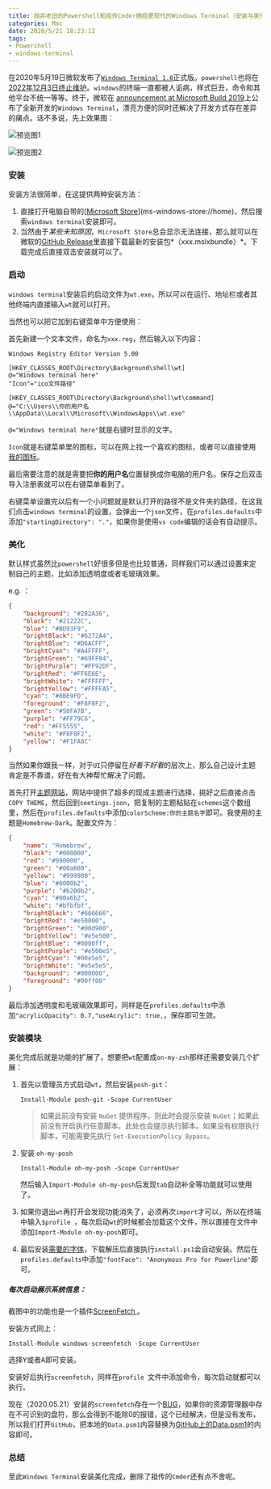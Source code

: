 ```yaml
---
title: 抛弃老旧的Powershell和祖传Cmder拥抱更现代的Windows Terminal（安装与美化）
categories: Mac
date: 2020/5/21 18:23:12
tags:
- Powershell
- windows-terminal
---
```


  在2020年5月19日微软发布了[`Windows Terminal 1.0`](https://devblogs.microsoft.com/commandline/windows-terminal-1-0/)正式版。`powershell`也将在[2022年12月3日终止维护](https://docs.microsoft.com/zh-cn/powershell/scripting/powershell-support-lifecycle?view=powershell-7#powershell-releases-end-of-life)。`windows`的终端一直都被人诟病，样式巨丑，命令和其他平台不统一等等。终于，微软在 [announcement at Microsoft Build 2019](https://www.youtube.com/watch?v=8gw0rXPMMPE)上公布了全新开发的`Windows Terminal`，漂亮方便的同时还解决了开发方式存在差异的痛点。话不多说，先上效果图：

![预览图1](https://image.2077tech.com/uploads/big/a7dcb45d25a2274f4dad8a546dfda82e.png)

![预览图2](https://image.2077tech.com/uploads/big/4c066712c78529c297e588dc84eef485.png)

<!--more-->

### 安装

  安装方法很简单，在这提供两种安装方法：

1. 直接打开电脑自带的[[Microsoft Store](ms-windows-store://home)](ms-windows-store://home)，然后搜索`windows terminal`安装即可。
2. 当然由于*某些未知原因*，`Microsoft Store`总会显示无法连接，那么就可以在微软的[GitHub Release](https://github.com/microsoft/terminal/releases)里直接下载最新的安装包*（xxx.msixbundle）*。下载完成后直接双击安装就可以了。

### 启动

  `windows terminal`安装后的启动文件为`wt.exe`，所以可以在运行、地址栏或者其他终端内直接输入`wt`就可以打开。

  当然也可以把它加到右键菜单中方便使用：

首先新建一个文本文件，命名为`xxx.reg`，然后输入以下内容：

```reg
Windows Registry Editor Version 5.00

[HKEY_CLASSES_ROOT\Directory\Background\shell\wt]
@="Windows terminal here"
"Icon"="ico文件路径"

[HKEY_CLASSES_ROOT\Directory\Background\shell\wt\command]
@="C:\\Users\\你的用户名\\AppData\\Local\\Microsoft\\WindowsApps\\wt.exe"
```

`@="Windows terminal here"`就是右键时显示的文字。

`Icon`就是右键菜单里的图标，可以在网上找一个喜欢的图标，或者可以直接使用[我的图标](https://blog.2077tech.com/files/wt.ico)。

最后需要注意的就是需要把**你的用户名**位置替换成你电脑的用户名。保存之后双击导入注册表就可以在右键菜单看到了。

右键菜单设置完以后有一个小问题就是默认打开的路径不是文件夹的路径，在这我们点击`windows terminal`的设置，会弹出一个`json`文件，在`profiles.defaults`中添加`"startingDirectory": "."`，如果你是使用`vs code`编辑的话会有自动提示。

### 美化

  默认样式虽然比`powershell`好很多但是也比较普通，同样我们可以通过设置来定制自己的主题，比如添加透明度或者毛玻璃效果。

e.g. ：

```json
{
    "background": "#282A36",
    "black": "#21222C",
    "blue": "#BD93F9",
    "brightBlack": "#6272A4",
    "brightBlue": "#D6ACFF",
    "brightCyan": "#A4FFFF",
    "brightGreen": "#69FF94",
    "brightPurple": "#FF92DF",
    "brightRed": "#FF6E6E",
    "brightWhite": "#FFFFFF",
    "brightYellow": "#FFFFA5",
    "cyan": "#8BE9FD",
    "foreground": "#F8F8F2",
    "green": "#50FA7B",
    "purple": "#FF79C6",
    "red": "#FF5555",
    "white": "#F8F8F2",
    "yellow": "#F1FA8C"
}
```

  当然如果你跟我一样，对于`UI`只停留在*好看不好看*的层次上，那么自己设计主题肯定是不靠谱，好在有大神帮忙解决了问题。

  首先打开[主题网站](https://atomcorp.github.io/themes/)，网站中提供了超多的现成主题进行选择，挑好之后直接点击`COPY THEME`，然后回到`seetings.json`，把复制的主题粘贴在`schemes`这个数组里，然后在`profiles.defaults`中添加`colorScheme:你的主题名字`即可。我使用的主题是`Homebrew-Dark`。配置文件为：

```json
{
    "name": "Homebrew",
    "black": "#000000",
    "red": "#990000",
    "green": "#00a600",
    "yellow": "#999900",
    "blue": "#0000b2",
    "purple": "#b200b2",
    "cyan": "#00a6b2",
    "white": "#bfbfbf",
    "brightBlack": "#666666",
    "brightRed": "#e50000",
    "brightGreen": "#00d900",
    "brightYellow": "#e5e500",
    "brightBlue": "#0000ff",
    "brightPurple": "#e500e5",
    "brightCyan": "#00e5e5",
    "brightWhite": "#e5e5e5",
    "background": "#000000",
    "foreground": "#00ff00"
}
```

最后添加透明度和毛玻璃效果即可，同样是在`profiles.defaults`中添加`"acrylicOpacity": 0.7,"useAcrylic": true,`，保存即可生效。

### 安装模块

  美化完成后就是功能的扩展了，想要把`wt`配置成`on-my-zsh`那样还需要安装几个扩展：

1. 首先以管理员方式启动`wt`，然后安装`posh-git`：

   ```shell
   Install-Module posh-git -Scope CurrentUser
   ```

   >  如果此前没有安装 `NuGet` 提供程序，则此时会提示安装 `NuGet`；如果此前没有开启执行任意脚本，此处也会提示执行脚本。如果没有权限执行脚本，可能需要先执行 `Set-ExecutionPolicy Bypass`。

2. 安装 `oh-my-posh`

   ```shell
   Install-Module oh-my-posh -Scope CurrentUser
   ```

   然后输入`Import-Module oh-my-posh`后发现`tab`自动补全等功能就可以使用了。

3. 如果你退出`wt`再打开会发现功能消失了，必须再次`import`才可以，所以在终端中输入`$profile `，每次启动`wt`的时候都会加载这个文件，所以直接在文件中添加`Import-Module oh-my-posh`即可。

4. 最后安装[需要的字体](https://github.com/powerline/fonts/releases)，下载解压后直接执行`install.ps1`会自动安装。然后在`profiles.defaults`中添加`"fontFace": "Anonymous Pro for Powerline"`即可。

##### 每次启动展示系统信息：

  截图中的功能也是一个插件[ScreenFetch ](https://github.com/KittyKatt/screenFetch)。

  安装方式同上：

```shell
Install-Module windows-screenfetch -Scope CurrentUser
```

选择<kbd>Y</kbd>或者<kbd>A</kbd>即可安装。

安装好后执行`screenfetch`，同样在`profile `文件中添加命令，每次启动就都可以执行。

  现在（2020.05.21）安装的`screenfetch`存在一个[BUG](https://github.com/JulianChow94/Windows-screenFetch/issues/14)，如果你的资源管理器中存在不可识别的盘符，那么会得到不能除0的报错，这个已经解决，但是没有发布，所以我们打开`GitHub`，把本地的`Data.psm1`内容替换为[GitHub上的Data.psm1](https://github.com/JulianChow94/Windows-screenFetch/blob/master/Data.psm1)的内容即可。

### 总结

  至此`Windows Terminal`安装美化完成，删除了祖传的`Cmder`还有点不舍呢。



